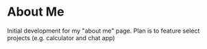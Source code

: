 # About Me
Initial development for my "about me" page. Plan is to feature select projects (e.g. calculator and chat app)
